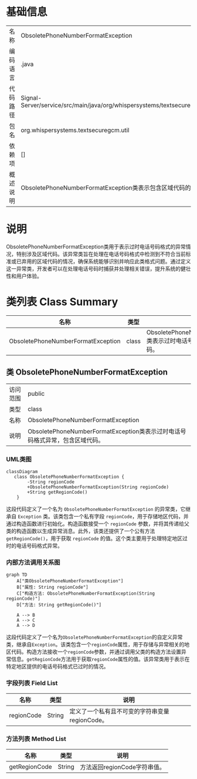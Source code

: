 # 基础信息

|      |      |
|------|------|
| 名称 | ObsoletePhoneNumberFormatException |
| 编码语言 | .java |
| 代码路径 | Signal-Server/service/src/main/java/org/whispersystems/textsecuregcm/util/ObsoletePhoneNumberFormatException.java |
| 包名 | org.whispersystems.textsecuregcm.util |
| 依赖项 | [] |
| 概述说明 | ObsoletePhoneNumberFormatException类表示包含区域代码的过时电话号码格式异常。 |

# 说明

ObsoletePhoneNumberFormatException类用于表示过时电话号码格式的异常情况，特别涉及区域代码。该异常类旨在处理在电话号码格式中检测到不符合当前标准或已弃用的区域代码的情况，确保系统能够识别并响应此类格式问题。通过定义这一异常类，开发者可以在处理电话号码时捕获并处理相关错误，提升系统的健壮性和用户体验。

# 类列表 Class Summary

| 名称   | 类型  | 说明 |
|-------|------|-------------|
| ObsoletePhoneNumberFormatException | class | ObsoletePhoneNumberFormatException类表示过时电话号码格式异常，包含区域代码。 |



## 类 ObsoletePhoneNumberFormatException

|      |      |
|------|------|
| 访问范围 | public |
| 类型 | class |
| 名称 | ObsoletePhoneNumberFormatException |
| 说明 | ObsoletePhoneNumberFormatException类表示过时电话号码格式异常，包含区域代码。 |


### UML类图

```mermaid
classDiagram
   class ObsoletePhoneNumberFormatException {
        -String regionCode
        +ObsoletePhoneNumberFormatException(String regionCode)
        +String getRegionCode()
    }
```

这段代码定义了一个名为 `ObsoletePhoneNumberFormatException` 的异常类，它继承自 `Exception` 类。该类包含一个私有字段 `regionCode`，用于存储地区代码，并通过构造函数进行初始化。构造函数接受一个 `regionCode` 参数，并将其传递给父类的构造函数以生成异常消息。此外，该类还提供了一个公有方法 `getRegionCode()`，用于获取 `regionCode` 的值。这个类主要用于处理特定地区过时的电话号码格式异常。


### 内部方法调用关系图

```mermaid
graph TD
    A["类ObsoletePhoneNumberFormatException"]
    B["属性: String regionCode"]
    C["构造方法: ObsoletePhoneNumberFormatException(String regionCode)"]
    D["方法: String getRegionCode()"]

    A --> B
    A --> C
    A --> D
```

这段代码定义了一个名为`ObsoletePhoneNumberFormatException`的自定义异常类，继承自`Exception`。该类包含一个`regionCode`属性，用于存储与异常相关的地区代码。构造方法接收一个`regionCode`参数，并通过调用父类的构造方法设置异常信息。`getRegionCode`方法用于获取`regionCode`属性的值。该异常类用于表示在特定地区提供的电话号码格式已过时的情况。

### 字段列表 Field List

| 名称  | 类型  | 说明 |
|-------|-------|------|
| regionCode | String | 定义了一个私有且不可变的字符串变量regionCode。 |

### 方法列表 Method List

| 名称  | 类型  | 说明 |
|-------|-------|------|
| getRegionCode | String | 方法返回regionCode字符串值。 |




